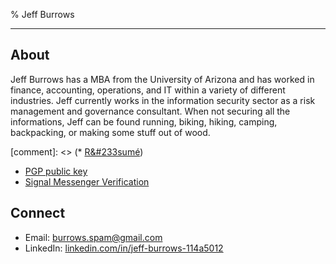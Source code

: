 % Jeff Burrows

***

## About

Jeff Burrows has a MBA from the University of Arizona and has worked in finance, accounting, operations, and IT within a variety of different industries. Jeff currently works in the information security sector as a risk management and governance consultant. When not securing all the informations, Jeff can be found running, biking, hiking, camping, backpacking, or making some stuff out of wood.

[comment]: <> (* [R&#233sum&#233;](/resume.html))
* [PGP public key](burrows_pub.asc)
* [Signal Messenger Verification](signal.html)

## Connect

* Email: [burrows.spam@gmail.com](mailto:burrows.spam@gmail.com)
* LinkedIn: [linkedin.com/in/jeff-burrows-114a5012](https://www.linkedin.com/in/jeff-burrows-114a5012)
